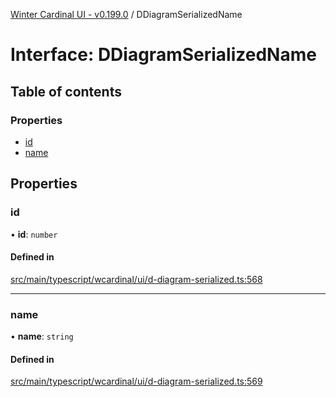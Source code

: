 [Winter Cardinal UI - v0.199.0](../index.md) / DDiagramSerializedName

# Interface: DDiagramSerializedName

## Table of contents

### Properties

- [id](DDiagramSerializedName.md#id)
- [name](DDiagramSerializedName.md#name)

## Properties

### id

• **id**: `number`

#### Defined in

[src/main/typescript/wcardinal/ui/d-diagram-serialized.ts:568](https://github.com/winter-cardinal/winter-cardinal-ui/blob/v0.199.0/src/main/typescript/wcardinal/ui/d-diagram-serialized.ts#L568)

___

### name

• **name**: `string`

#### Defined in

[src/main/typescript/wcardinal/ui/d-diagram-serialized.ts:569](https://github.com/winter-cardinal/winter-cardinal-ui/blob/v0.199.0/src/main/typescript/wcardinal/ui/d-diagram-serialized.ts#L569)
